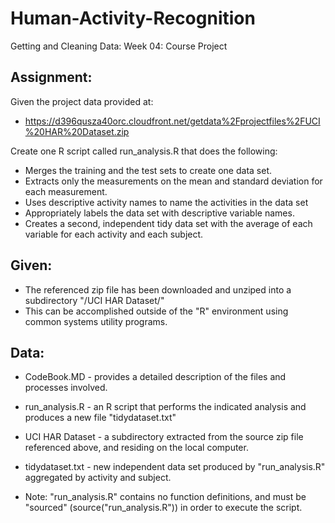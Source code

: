 # Human-Activity-Recognition
Getting and Cleaning Data: Week 04: Course Project

## Assignment: 
Given the project data provided at: 
  * https://d396qusza40orc.cloudfront.net/getdata%2Fprojectfiles%2FUCI%20HAR%20Dataset.zip 

Create one R script called run_analysis.R that does the following:

 * Merges the training and the test sets to create one data set.
 * Extracts only the measurements on the mean and standard deviation for each measurement.
 * Uses descriptive activity names to name the activities in the data set
 * Appropriately labels the data set with descriptive variable names. 
 * Creates a second, independent tidy data set with the average of each variable for each activity and each subject.
 
## Given: 
 * The referenced zip file has been downloaded and unziped into a subdirectory "/UCI HAR Dataset/"
 * This can be accomplished outside of the "R" environment using common systems utility programs.

## Data:
 * CodeBook.MD - provides a detailed description of the files and processes involved.
 * run_analysis.R - an R script that performs the indicated analysis and produces a new file "tidydataset.txt" 
 * UCI HAR Dataset - a subdirectory extracted from the source zip file referenced above, and residing on the local computer.
 * tidydataset.txt - new independent data set produced by "run_analysis.R" aggregated by activity and subject.
 
 * Note: "run_analysis.R" contains no function definitions, and must be "sourced" (source("run_analysis.R")) in order to execute the script.
 


